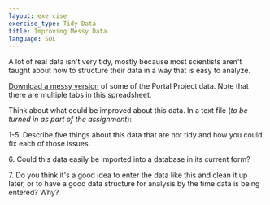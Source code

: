 ```yaml
---
layout: exercise
exercise_type: Tidy Data
title: Improving Messy Data
language: SQL
---
```


A lot of real data isn't very tidy, mostly because most scientists aren't taught
about how to structure their data in a way that is easy to analyze.

[Download a messy version](https://ndownloader.figshare.com/files/2252083)
of some of the Portal Project data. Note that there are multiple tabs in this
spreadsheet.

Think about what could be improved about this data. In a text file (*to be
turned in as part of the assignment*):

1-5\. Describe five things about this data that are not tidy and how you could
      fix each of those issues.

6\.   Could this data easily be imported into a database in its current form?

7\.   Do you think it's a good idea to enter the data like this and clean it up
      later, or to have a good data structure for analysis by the time data is
      being entered? Why?
